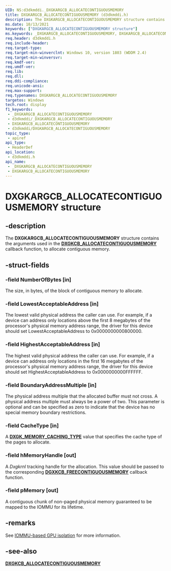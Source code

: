 ```yaml
---
UID: NS:d3dkmddi._DXGKARGCB_ALLOCATECONTIGUOUSMEMORY
title: DXGKARGCB_ALLOCATECONTIGUOUSMEMORY (d3dkmddi.h)
description: The DXGKARGCB_ALLOCATECONTIGUOUSMEMORY structure contains the arguments used in the DXGKCB_ALLOCATECONTIGUOUSMEMORY callback function, to allocate contiguous memory.
ms.date: 10/13/2021
keywords: ["DXGKARGCB_ALLOCATECONTIGUOUSMEMORY structure"]
ms.keywords: _DXGKARGCB_ALLOCATECONTIGUOUSMEMORY, DXGKARGCB_ALLOCATECONTIGUOUSMEMORY, *INOUT_PDXGKARGCB_ALLOCATECONTIGUOUSMEMORY
req.header: d3dkmddi.h
req.include-header: 
req.target-type: 
req.target-min-winverclnt: Windows 10, version 1803 (WDDM 2.4)
req.target-min-winversvr: 
req.kmdf-ver: 
req.umdf-ver: 
req.lib: 
req.dll: 
req.ddi-compliance: 
req.unicode-ansi: 
req.max-support: 
req.typenames: DXGKARGCB_ALLOCATECONTIGUOUSMEMORY
targetos: Windows
tech.root: display
f1_keywords:
 - _DXGKARGCB_ALLOCATECONTIGUOUSMEMORY
 - d3dkmddi/_DXGKARGCB_ALLOCATECONTIGUOUSMEMORY
 - DXGKARGCB_ALLOCATECONTIGUOUSMEMORY
 - d3dkmddi/DXGKARGCB_ALLOCATECONTIGUOUSMEMORY
topic_type:
 - apiref
api_type:
 - HeaderDef
api_location:
 - d3dkmddi.h
api_name:
 - _DXGKARGCB_ALLOCATECONTIGUOUSMEMORY
 - DXGKARGCB_ALLOCATECONTIGUOUSMEMORY
---
```


# DXGKARGCB_ALLOCATECONTIGUOUSMEMORY structure

## -description

The **DXGKARGCB_ALLOCATECONTIGUOUSMEMORY** structure contains the arguments used in the [**DXGKCB_ALLOCATECONTIGUOUSMEMORY**](nc-d3dkmddi-dxgkcb_allocatecontiguousmemory.md) callback function, to allocate contiguous memory.

## -struct-fields

### -field NumberOfBytes [in]

The size, in bytes, of the block of contiguous memory to allocate.

### -field LowestAcceptableAddress [in]

The lowest valid physical address the caller can use. For example, if a device can address only locations above the first 8 megabytes of the processor's physical memory address range, the driver for this device should set LowestAcceptableAddress to 0x0000000000800000.

### -field HighestAcceptableAddress [in]

The highest valid physical address the caller can use. For example, if a device can address only locations in the first 16 megabytes of the processor's physical memory address range, the driver for this device should set HighestAcceptableAddress to 0x0000000000FFFFFF.

### -field BoundaryAddressMultiple [in]

The physical address multiple that the allocated buffer must not cross. A physical address multiple must always be a power of two. This parameter is optional and can be specified as zero to indicate that the device has no special memory boundary restrictions.

### -field CacheType [in]

A [**DXGK_MEMORY_CACHING_TYPE**](ne-d3dkmddi-_dxgk_memory_caching_type.md) value that specifies the cache type of the pages to allocate.

### -field hMemoryHandle [out]

A *Dxgkrnl* tracking handle for the allocation. This value should be passed to the corresponding [**DGXKCB_FREECONTIGUOUSMEMORY**](nc-d3dkmddi-dxgkcb_freecontiguousmemory.md) callback function.

### -field pMemory [out]

A contiguous chunk of non-paged physical memory guaranteed to be mapped to the IOMMU for its lifetime.

## -remarks

See [IOMMU-based GPU isolation](/windows-hardware/drivers/display/iommu-based-gpu-isolation) for more information.

## -see-also

[**DXGKCB_ALLOCATECONTIGUOUSMEMORY**](nc-d3dkmddi-dxgkcb_allocatecontiguousmemory.md)
